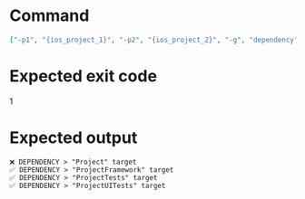 # Command
```json
["-p1", "{ios_project_1}", "-p2", "{ios_project_2}", "-g", "dependency", "-f", "console"]
```

# Expected exit code
1

# Expected output
```
❌ DEPENDENCY > "Project" target
✅ DEPENDENCY > "ProjectFramework" target
✅ DEPENDENCY > "ProjectTests" target
✅ DEPENDENCY > "ProjectUITests" target


```
